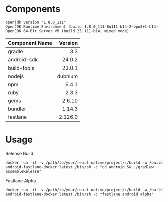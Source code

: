 # Components
```
openjdk version "1.8.0_111"
OpenJDK Runtime Environment (build 1.8.0_111-8u111-b14-2~bpo8+1-b14)
OpenJDK 64-Bit Server VM (build 25.111-b14, mixed mode)
```

| Component Name | Version |
|:---------------|--------:|
|gradle|3.3|
|android-sdk|24.0.2|
|build-tools|23.0.1|
|nodejs|dubnium|
|npm|6.4.1|
|ruby|2.3.3|
|gems|2.6.10|
|bundler|1.14.3|
|fastlane|2.126.0|

# Usage

Release Build
```
docker run -it -v /path/to/your/react-native/project/:/build -w /build android-fastlane-docker:latest /bin/sh -c "cd android && ./gradlew assembleRelease"
```

Fastlane Alpha
```
docker run -it -v /path/to/your/react-native/project/:/build -w /build android-fastlane-docker:latest /bin/sh -c "fastlane android alpha"
```
